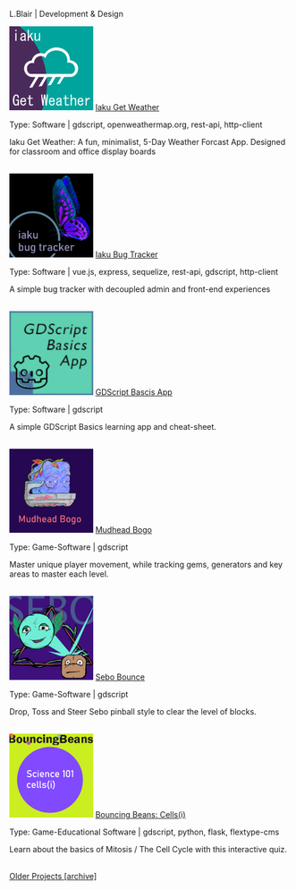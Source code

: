 L.Blair | Development &amp; Design

<img src="images/icon_512.png" alt="" width="150px"/>
<a href="https://lenardblair.github.io/get_weather" target="_blank">Iaku Get Weather</a>
<p>Type: Software | gdscript, openweathermap.org, rest-api, http-client</p>
<p>Iaku Get Weather: A fun, minimalist, 5-Day Weather Forcast App. Designed for classroom and office display boards</p>
<br>

<img src="images/bug_tracker_icon_512.png" alt="" width="150px"/>
<a href="https://github.com/lenardblair/iaku_bug_tracker" target="_blank">Iaku Bug Tracker</a>
<p>Type: Software | vue.js, express, sequelize, rest-api, gdscript, http-client</p>
<p>A simple bug tracker with decoupled admin and front-end experiences</p>

<br>

<img src="images/logo.png" alt="" width="150px"/>
<a href="https://tools-and-projects.itch.io/gdscript-basics-app" target="_blank">GDScript Bascis App</a>
<p>Type: Software | gdscript</p>
<p>A simple GDScript Basics learning app and cheat-sheet.</p>

<br>

<img src="images/bogo_ico_512.png" alt="" width="150px"/>
<a href="https://rustyraygun.github.io/mudhead_bogo.html" target="_blank">Mudhead Bogo</a>
<p>Type: Game-Software | gdscript</p>
<p>Master unique player movement, while tracking gems, generators and key areas to master each level.</p>

<br>

<img src="images/sebo_banner_2.jpg" alt="" width="150px"/>
<a href="https://rustyraygun.github.io/sebo.html" target="_blank">Sebo Bounce</a>
<p>Type: Game-Software | gdscript</p>
<p>Drop, Toss and Steer Sebo pinball style to clear the level of blocks.</p>

<br>

<img src="images/cells_icon_512png.png" alt="" width="150px"/>
<a href="https://github.com/lenardblair/bouncingbeans_cells_1" target="_blank">Bouncing Beans: Cells(i)</a>
<p>Type: Game-Educational Software | gdscript, python, flask, flextype-cms</p>
<p>Learn about the basics of Mitosis / The Cell Cycle with this interactive quiz.</p>

<br>
<a href="https://lenardblair.github.io/development_portfolio/index.html" alt="older-projects" target="_blank">Older Projects [archive]</a>


